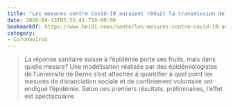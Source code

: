 ```yaml
---
title: "Les mesures contre Covid-19 auraient réduit la transmission de 3/4 en Suisse"
date: 2020-04-13T05:55:41.718-00:00
bookmarkOf: https://www.heidi.news/sante/les-mesures-contre-covid-19-auraient-reduit-la-transmission-de-3-4-en-suisse
category:
- Coronavirus
---
```

> La réponse sanitaire suisse à l’épidémie porte ses fruits, mais dans quelle mesure? Une modélisation réalisée par des épidémiologistes de l’université de Berne s’est attachée à quantifier à quel point les mesures de distanciation sociale et de confinement volontaire ont endigué l’épidémie. Selon ces premiers résultats, préliminaires, l’effet est spectaculaire.

